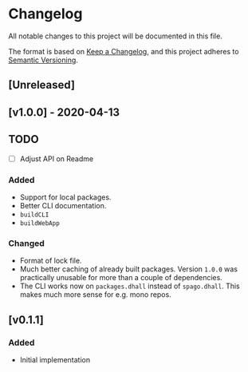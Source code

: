 # Changelog

All notable changes to this project will be documented in this file.

The format is based on [Keep a Changelog](https://keepachangelog.com/en/1.0.0/),
and this project adheres to [Semantic Versioning](https://semver.org/spec/v2.0.0.html).

## [Unreleased]

## [v1.0.0] - 2020-04-13

## TODO

- [ ] Adjust API on Readme

### Added

- Support for local packages.
- Better CLI documentation.
- `buildCLI`
- `buildWebApp`

### Changed

- Format of lock file.
- Much better caching of already built packages. Version `1.0.0` was practically unusable for more than a couple of dependencies.
- The CLI works now on `packages.dhall` instead of `spago.dhall`. This makes much more sense for e.g. mono repos.

## [v0.1.1]

### Added

- Initial implementation
